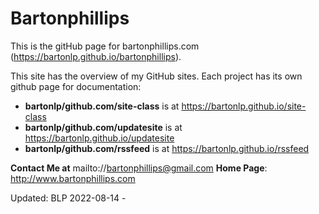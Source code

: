 # Bartonphillips
This is the gitHub page for bartonphillips.com (https://bartonlp.github.io/bartonphillips).  

This site has the overview of my GitHub sites. Each project has its own github page for documentation:
* **bartonlp/github.com/site-class** is at https://bartonlp.github.io/site-class
* **bartonlp/github.com/updatesite** is at https://bartonlp.github.io/updatesite
* **bartonlp/github.com/rssfeed** is at https://bartonlp.github.io/rssfeed

**Contact Me at** mailto://bartonphillips@gmail.com
**Home Page**: http://www.bartonphillips.com

Updated: BLP 2022-08-14 - 